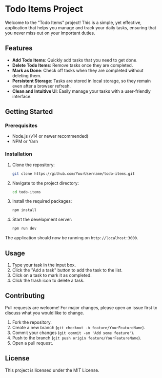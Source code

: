 
# Todo Items Project

Welcome to the "Todo Items" project! This is a simple, yet effective, application that helps you manage and track your daily tasks, ensuring that you never miss out on your important duties.


## Features

- **Add Todo Items**: Quickly add tasks that you need to get done.
- **Delete Todo Items**: Remove tasks once they are completed.
- **Mark as Done**: Check off tasks when they are completed without deleting them.
- **Persistent Storage**: Tasks are stored in local storage, so they remain even after a browser refresh.
- **Clean and Intuitive UI**: Easily manage your tasks with a user-friendly interface.

## Getting Started

### Prerequisites

- Node.js (v14 or newer recommended)
- NPM or Yarn

### Installation

1. Clone the repository:
   ```sh
   git clone https://github.com/YourUsername/todo-items.git
   ```

2. Navigate to the project directory:
   ```sh
   cd todo-items
   ```

3. Install the required packages:
   ```sh
   npm install
   ```

4. Start the development server:
   ```sh
   npm run dev
   ```

The application should now be running on `http://localhost:3000`.

## Usage

1. Type your task in the input box.
2. Click the "Add a task" button to add the task to the list.
3. Click on a task to mark it as completed.
4. Click the trash icon to delete a task.

## Contributing

Pull requests are welcome! For major changes, please open an issue first to discuss what you would like to change.

1. Fork the repository.
2. Create a new branch (`git checkout -b feature/YourFeatureName`).
3. Commit your changes (`git commit -am 'Add some feature'`).
4. Push to the branch (`git push origin feature/YourFeatureName`).
5. Open a pull request.

## License

This project is licensed under the MIT License. 


